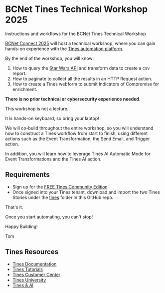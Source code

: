 # BCNet Tines Technical Workshop 2025
Instructions and workflows for the BCNet Tines Technical Workshop 

[BCNet Connect 2025](https://www.bc.net/connect) will host a technical workshop, where you can gain hands-on experience with the [Tines automation platform](https://www.tines.com).

By the end of the workshop, you will know:

1. How to query the [Star Wars API](https://swapi.dev/) and transform data to create a csv report.
2. How to paginate to collect all the results in an HTTP Request action.
3. How to create a Tines webform to submit Indicators of Compromise for enrichment.

**There is no prior technical or cybersecurity experience needed.**  

This workshop is not a lecture. 

It is hands-on keyboard, so bring your laptop!

We will co-build throughout the entire workshop, so you will understand how to construct a Tines workflow from start to finish, using different actions such as the Event Transformation, the Send Email, and Trigger action. 

In addition, you will learn how to leverage Tines AI Automatic Mode for Event Transformations and the Tines AI action.

## Requirements
- Sign up for the [FREE Tines Community Edition](https://www.tines.com/pricing/)
- Once signed into your Tines tenant, download and import the two Tines Stories under the [tines](tines) folder in this GitHub repo.

That's it.

Once you start automating, you can't stop!

Happy Building!

Tom

## Tines Resources

- [Tines Documentation](https://www.tines.com/docs/quickstart/)
- [Tines Tutorials](https://www.tines.com/customer-center/#tutorials)
- [Tines Customer Center](https://www.tines.com/customer-center/)
- [Tines University](https://www.tines.com/university/)
- [Tines & AI](https://www.tines.com/product/ai/)